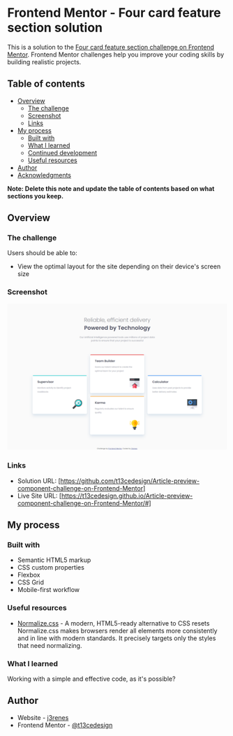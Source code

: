 # Frontend Mentor - Four card feature section solution

This is a solution to the [Four card feature section challenge on Frontend Mentor](https://www.frontendmentor.io/challenges/four-card-feature-section-weK1eFYK). Frontend Mentor challenges help you improve your coding skills by building realistic projects. 

## Table of contents

- [Overview](#overview)
  - [The challenge](#the-challenge)
  - [Screenshot](#screenshot)
  - [Links](#links)
- [My process](#my-process)
  - [Built with](#built-with)
  - [What I learned](#what-i-learned)
  - [Continued development](#continued-development)
  - [Useful resources](#useful-resources)
- [Author](#author)
- [Acknowledgments](#acknowledgments)

**Note: Delete this note and update the table of contents based on what sections you keep.**

## Overview

### The challenge

Users should be able to:

- View the optimal layout for the site depending on their device's screen size

### Screenshot

![](./screenshot.png)

### Links

- Solution URL: [https://github.com/t13cedesign/Article-preview-component-challenge-on-Frontend-Mentor]
- Live Site URL: [https://t13cedesign.github.io/Article-preview-component-challenge-on-Frontend-Mentor/#]

## My process

### Built with

- Semantic HTML5 markup
- CSS custom properties
- Flexbox
- CSS Grid
- Mobile-first workflow

### Useful resources

- [Normalize.css](https://necolas.github.io/normalize.css/) - A modern, HTML5-ready alternative to CSS resets
  Normalize.css makes browsers render all elements more consistently and in line with modern standards. It precisely targets only the styles that need normalizing.

### What I learned

Working with a simple and effective code, as it's possible?

## Author

- Website - [j3renes](https://juanantoniobrenes.myportfolio.com/projects)
- Frontend Mentor - [@t13cedesign](https://www.frontendmentor.io/profile/t13cedesign)